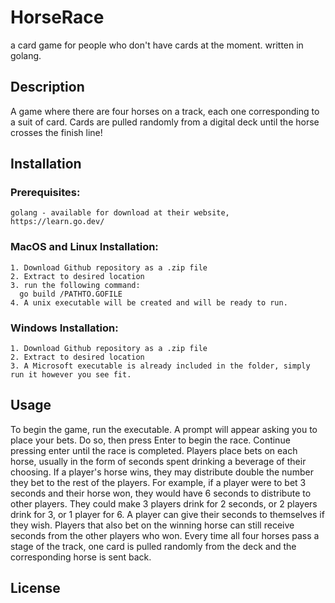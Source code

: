 # HorseRace
  a card game for people who don't have cards at the moment. written in golang.
## Description
  A game where there are four horses on a track, each one corresponding to a suit of card. Cards are pulled randomly from a digital 
deck until the horse crosses the finish line! 

## Installation
  ### Prerequisites:
    golang - available for download at their website, https://learn.go.dev/
  ### MacOS and Linux Installation:
    1. Download Github repository as a .zip file
    2. Extract to desired location
    3. run the following command:
      go build /PATHTO.GOFILE
    4. A unix executable will be created and will be ready to run.
   ### Windows Installation:
    1. Download Github repository as a .zip file
    2. Extract to desired location
    3. A Microsoft executable is already included in the folder, simply run it however you see fit. 
## Usage
  To begin the game, run the executable. A prompt will appear asking you to place your bets. Do so, then press Enter to begin the race. Continue pressing enter until the race is completed. 
  Players place bets on each horse, usually in the form of seconds spent drinking a 
beverage of their choosing. If a player's horse wins, they may distribute double the number they bet to the rest of the players.
  For example, if a player were to bet 3 seconds and their horse won, they would have 6 seconds to distribute to other players. They
could make 3 players drink for 2 seconds, or 2 players drink for 3, or 1 player for 6. A player can give their seconds to themselves
if they wish. 
  Players that also bet on the winning horse can still receive seconds from the other players who won. 
  Every time all four horses pass a stage of the track, one card is pulled randomly from the deck and the corresponding horse is sent back.
## License
